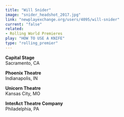 ```yaml
---
title: "Will Snider"
image: "snider_headshot_2017.jpg"
link: "newplayexchange.org/users/4095/will-snider"
current: "false"
related:
- Rolling World Premieres
play: "HOW TO USE A KNIFE"
type: "rolling_premier"
---
```


**Capital Stage**\
Sacramento, CA

**Phoenix Theatre**\
Indianapolis, IN

**Unicorn Theatre**\
Kansas City, MO

**InterAct Theatre Company**\
Philadelphia, PA
